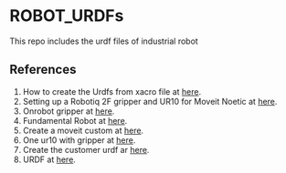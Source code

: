 # ROBOT_URDFs
This repo includes the urdf files of industrial robot
## References
1. How to create the Urdfs from xacro file at [here](https://s-nam.github.io/docs/robotics/ros/2023-02-07-Create_URDF.html).
2. Setting up a Robotiq 2F gripper and UR10 for Moveit Noetic at [here](https://s-nam.github.io/docs/robotics/ros/2023-02-09-Moveit_setup.html).
3. Onrobot gripper at [here](https://github.com/Osaka-University-Harada-Laboratory/onrobot/tree/main).
4. Fundamental Robot at [here](https://compas.dev/compas_fab/0.14.0/examples/01_fundamentals.html).
5. Create a moveit custom at [here](https://serru.github.io/MultiCobot-UR10-Gripper/docs/moveit-one/).
6. One ur10 with gripper at [here](https://serru.github.io/MultiCobot-UR10-Gripper/docs/own-one/).
7. Create the customer urdf ar [here](https://compas.dev/compas_fab/0.14.0/examples/03_backends_ros/07_ros_create_urdf_ur5_with_measurement_tool.html).
8. URDF at [here](https://github.com/ros/urdf_tutorial).
